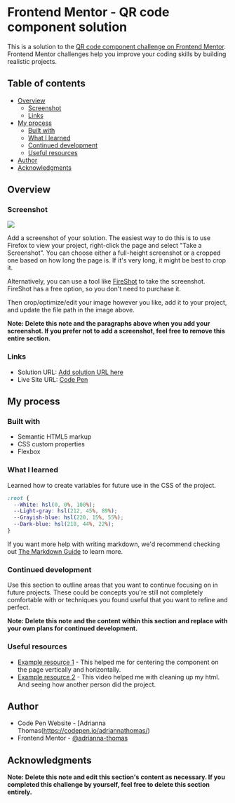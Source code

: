 # Frontend Mentor - QR code component solution

This is a solution to the [QR code component challenge on Frontend Mentor](https://www.frontendmentor.io/challenges/qr-code-component-iux_sIO_H). Frontend Mentor challenges help you improve your coding skills by building realistic projects. 

## Table of contents

- [Overview](#overview)
  - [Screenshot](#screenshot)
  - [Links](#links)
- [My process](#my-process)
  - [Built with](#built-with)
  - [What I learned](#what-i-learned)
  - [Continued development](#continued-development)
  - [Useful resources](#useful-resources)
- [Author](#author)
- [Acknowledgments](#acknowledgments)



## Overview

### Screenshot

![](./screenshot.jpg)

Add a screenshot of your solution. The easiest way to do this is to use Firefox to view your project, right-click the page and select "Take a Screenshot". You can choose either a full-height screenshot or a cropped one based on how long the page is. If it's very long, it might be best to crop it.

Alternatively, you can use a tool like [FireShot](https://getfireshot.com/) to take the screenshot. FireShot has a free option, so you don't need to purchase it. 

Then crop/optimize/edit your image however you like, add it to your project, and update the file path in the image above.

**Note: Delete this note and the paragraphs above when you add your screenshot. If you prefer not to add a screenshot, feel free to remove this entire section.**

### Links

- Solution URL: [Add solution URL here](https://your-solution-url.com)
- Live Site URL: [Code Pen](https://codepen.io/adriannathomas/pen/ExoWKOe)

## My process

### Built with

- Semantic HTML5 markup
- CSS custom properties
- Flexbox


### What I learned

Learned how to create variables for future use in the CSS of the project.


```css
:root {
  --White: hsl(0, 0%, 100%);
  --Light-gray: hsl(212, 45%, 89%);
  --Grayish-blue: hsl(220, 15%, 55%);
  --Dark-blue: hsl(218, 44%, 22%);
}
```

If you want more help with writing markdown, we'd recommend checking out [The Markdown Guide](https://www.markdownguide.org/) to learn more.


### Continued development

Use this section to outline areas that you want to continue focusing on in future projects. These could be concepts you're still not completely comfortable with or techniques you found useful that you want to refine and perfect.

**Note: Delete this note and the content within this section and replace with your own plans for continued development.**

### Useful resources

- [Example resource 1](https://stackoverflow.com/questions/31697269/center-divs-in-body-horizontally-and-vertically-with-flexbox) - This helped me for centering the component on the page vertically and horizontally. 
- [Example resource 2](https://www.youtube.com/watch?v=5BBYPntB-GY&ab_channel=MrCoder) - This video helped me with cleaning up my html. And seeing how another person did the project. 


## Author

- Code Pen Website - [Adrianna Thomas(https://codepen.io/adriannathomas/)
- Frontend Mentor - [@adrianna-thomas](https://www.frontendmentor.io/profile/adrianna-thomas)


## Acknowledgments



**Note: Delete this note and edit this section's content as necessary. If you completed this challenge by yourself, feel free to delete this section entirely.**
